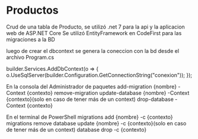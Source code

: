 # Productos
Crud de una tabla de Producto, se utilizó .net 7 para la api y la aplicacion web de ASP.NET Core 
Se utilizó EntityFramework en CodeFirst para las migraciones a la BD

luego de crear el dbcontext se genera la coneccion con la bd desde el archivo Program.cs

builder.Services.AddDbContext<ProductoDbContext>(o =>
{
    o.UseSqlServer(builder.Configuration.GetConnectionString("conexion"));
});

En la consola del Administrador de paquetes
add-migration {nombre} -Context {contexto}
remove-migration
update-database {nombre} -Context {contexto}(solo en caso de tener más de un context)
drop-database -Context {contexto}

En el terminal de PowerShell
migrations add {nombre} -c {contexto}
migrations remove
database update {nombre} -c {contexto}(solo en caso de tener más de un context)
database  drop -c {contexto}


